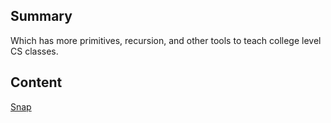 ## Summary

 Which has more primitives, recursion, and other tools to
teach college level CS classes. 

## Content

[Snap](http://snap.berkeley.edu/)
